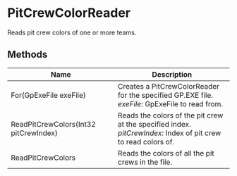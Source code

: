 # PitCrewColorReader

Reads pit crew colors of one or more teams.



## Methods

| Name            | Description        |
|-----------------|--------------------|
| For(GpExeFile exeFile)   |  Creates a PitCrewColorReader for the specified GP.EXE file.<br />*exeFile:* GpExeFile to read from.<br /> 
| ReadPitCrewColors(Int32 pitCrewIndex)   |  Reads the colors of the pit crew at the specified index.<br />*pitCrewIndex:* Index of pit crew to read colors of.<br /> 
| ReadPitCrewColors   |  Reads the colors of all the pit crews in the file. 


